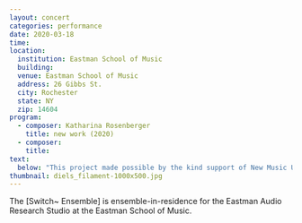```yaml
---
layout: concert
categories: performance
date: 2020-03-18
time:
location:
  institution: Eastman School of Music
  building:
  venue: Eastman School of Music
  address: 26 Gibbs St.
  city: Rochester
  state: NY
  zip: 14604
program:
  - composer: Katharina Rosenberger
    title: new work (2020)
  - composer:
    title:
text:
  below: "This project made possible by the kind support of New Music USA and the Ernst von Siemens Musikstiftung"
thumbnail: diels_filament-1000x500.jpg
---
```


The [Switch~ Ensemble] is ensemble-in-residence for the Eastman Audio Research Studio at the Eastman School of Music.
